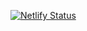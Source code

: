 [![Netlify Status](https://api.netlify.com/api/v1/badges/8b0055d0-6d18-4b94-870e-a9a38b08badb/deploy-status)](https://app.netlify.com/sites/projectondeck/deploys)
